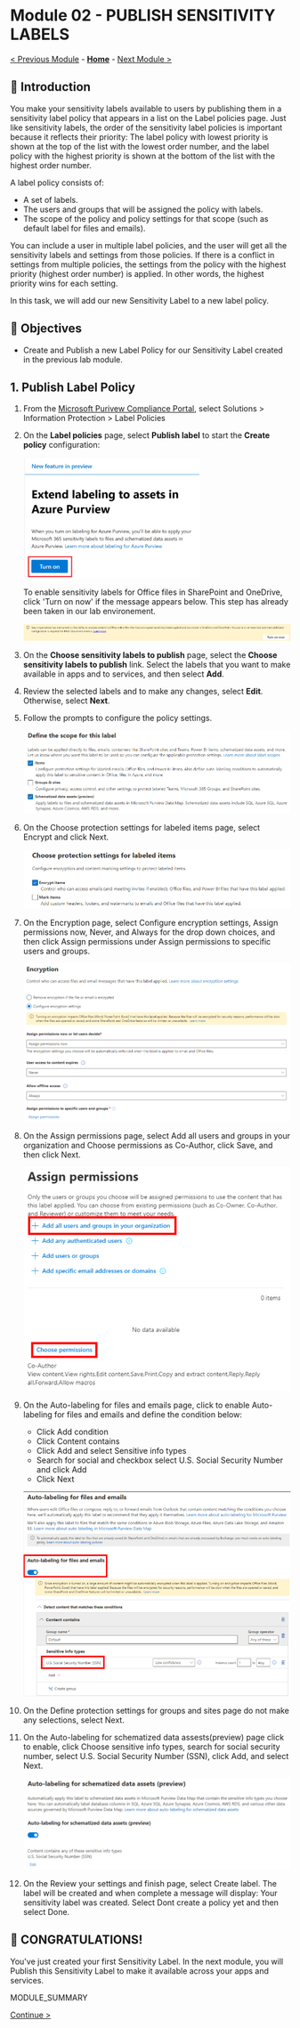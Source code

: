 # Module 02 - PUBLISH SENSITIVITY LABELS

[< Previous Module](../modules/module00.md) - **[Home](../README.md)** - [Next Module >](../modules/module00.md)

## :loudspeaker: Introduction

You make your sensitivity labels available to users by publishing them in a sensitivity label policy that appears in a list on the Label policies page. Just like sensitivity labels, the order of the sensitivity label policies is important because it reflects their priority: The label policy with lowest priority is shown at the top of the list with the lowest order number, and the label policy with the highest priority is shown at the bottom of the list with the highest order number.

A label policy consists of:
* A set of labels.
* The users and groups that will be assigned the policy with labels.
* The scope of the policy and policy settings for that scope (such as default label for files and emails).

You can include a user in multiple label policies, and the user will get all the sensitivity labels and settings from those policies. If there is a conflict in settings from multiple policies, the settings from the policy with the highest priority (highest order number) is applied. In other words, the highest priority wins for each setting.

In this task, we will add our new Sensitivity Label to a new label policy.

<!--## :thinking: Prerequisites

* Microsoft 365 E5/A5/G5
* Microsoft 365 E5/A5/G5 Compliance
* Microsoft 365 E5/A5/G5 Information Protection, and Governance
* Office 365 E5, Enterprise Mobility + Security E5/A5/G5, and AIP Plan 2 -->

## :dart: Objectives

* Create and Publish a new Label Policy for our Sensitivity Label created in the previous lab module.

## 1. Publish Label Policy

1. From the [Microsoft Purivew Compliance Portal](https://compliance.microsoft.com), select Solutions > Information Protection > Label Policies

2. On the **Label policies** page, select **Publish label** to start the **Create policy** configuration:

    ![image1](../images/module01/image1.png)

    To enable sensitivity labels for Office files in SharePoint and OneDrive, click 'Turn on now' if the message appears below. This step has already been taken in our lab environement.

    ![image2](../images//module01/image2.png)

3. On the **Choose sensitivity labels to publish** page, select the **Choose sensitivity labels to publish** link. Select the labels that you want to make available in apps and to services, and then select **Add**.

4. Review the selected labels and to make any changes, select **Edit**. Otherwise, select **Next**.

5. Follow the prompts to configure the policy settings.

    ![image3](../images/module01/scope.png)

6. On the Choose protection settings for labeled items page, select Encrypt and click Next.

    ![image4](../images/module01/encrypt.png)

7. On the Encryption page, select Configure encryption settings, Assign permissions now, Never, and Always for the drop down choices, and then click Assign permissions under Assign permissions to specific users and groups.

    ![image5](../images/module01/encryptpage.png)

8. On the Assign permissions page, select Add all users and groups in your organization and Choose permissions as Co-Author, click Save, and then click Next.

    ![image6](../images/module01/assignpermissions2.png)

9. On the Auto-labeling for files and emails page, click to enable Auto-labeling for files and emails and define the condition below:
    - Click Add condition
    - Click Content contains
    - Click Add and select Sensitive info types
    - Search for social and checkbox select U.S. Social Security Number and click Add
    - Click Next

    ![image7](../images/module01/autolabel1.png)

10. On the Define protection settings for groups and sites page do not make any selections, select Next.

11. On the Auto-labeling for schematized data assests(preview) page click to enable, click Choose sensitive info types, search for social security number, select U.S. Social Security Number (SSN), click Add, and select Next.

    ![image8](../images/module01/autolabel2.png)

12. On the Review your settings and finish page, select Create label.  The label will be created and when complete a message will display: Your sensitivity label was created.  Select Dont create a policy yet and then select Done.

## :tada: CONGRATULATIONS!
You've just created your first Sensitivity Label.  In the next module, you will Publish this Sensitivity Label to make it available across your apps and services.




MODULE_SUMMARY

[Continue >](../modules/module00.md)
